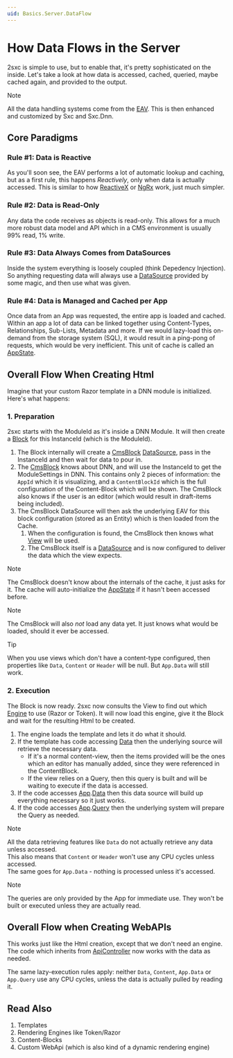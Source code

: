 ```yaml
---
uid: Basics.Server.DataFlow
---
```


# How Data Flows in the Server

2sxc is simple to use, but to enable that, it's pretty sophisticated on the inside. Let's take a look at how data is accessed, cached, queried, maybe cached again, and provided to the output.

> [!NOTE]
> All the data handling systems come from the [EAV](xref:ToSic.Eav). This is then enhanced and customized by Sxc and Sxc.Dnn.

## Core Paradigms

### Rule #1: Data is Reactive
As you'll soon see, the EAV performs a lot of automatic lookup and caching, but as a first rule, this happens _Reactively_, only when data is actually accessed. 
This is similar to how [ReactiveX](http://reactivex.io/) or [NgRx](https://ngrx.io/) work, just much simpler. 

### Rule #2: Data is Read-Only

Any data the code receives as [](xref:ToSic.Eav.Data.IEntity) objects is read-only. 
This allows for a much more robust data model and API which in a CMS environment is usually 99% read, 1% write. 

### Rule #3: Data Always Comes from DataSources

Inside the system everything is loosely coupled (think Depedency Injection). 
So anything requesting data will always use a [DataSource](xref:Specs.DataSources.Intro) provided by some magic, and then use what was given. 

### Rule #4: Data is Managed and Cached per App

Once data from an App was requested, the entire app is loaded and cached. 
Within an app a lot of data can be linked together using Content-Types, Relationships, Sub-Lists, Metadata and more. If we would lazy-load this on-demand from the storage system (SQL), it would result in a ping-pong of requests, which would be very inefficient. This unit of cache is called an [AppState](xref:Basics.Server.Caching.AppState.Index).

## Overall Flow When Creating Html

Imagine that your custom Razor template in a DNN module is initialized. Here's what happens:

### 1. Preparation

2sxc starts with the ModuleId as it's inside a DNN Module. It will then create a [Block](xref:ToSic.Sxc.Blocks.IBlock) for this InstanceId (which is the ModuleId).

1. The Block internally will create a [CmsBlock](xref:ToSic.Sxc.DataSources.CmsBlock) [DataSource](xref:Specs.DataSources.Intro), pass in the InstanceId and then wait for data to pour in.
1. The [CmsBlock](xref:ToSic.Sxc.DataSources.CmsBlock) knows about DNN, and will use the InstanceId to get the ModuleSettings in DNN. This contains only 2 pieces of information: the `AppId` which it is visualizing, and a `ContentBlockId` which is the full configuration of the Content-Block which will be shown. The CmsBlock also knows if the user is an editor (which would result in draft-items being included). 
1. The CmsBlock DataSource will then ask the underlying EAV for this block configuration (stored as an Entity) which is then loaded from the Cache.  
    1. When the configuration is found, the CmsBlock then knows what [View](xref:ToSic.Sxc.Blocks.IView) will be used. 
    1. The CmsBlock itself is a [DataSource](xref:Specs.DataSources.Intro) and is now configured to deliver the data which the view expects. 

> [!NOTE]
> The CmsBlock doesn't know about the internals of the cache, it just asks for it. The cache will auto-initialize the [AppState](xref:Basics.Server.Caching.AppState.Index) if it hasn't been accessed before.

> [!NOTE]
> The CmsBlock will also _not_ load any data yet. It just knows what would be loaded, should it ever be accessed.

> [!TIP]
> When you use views which don't have a content-type configured, then properties like `Data`, `Content` or `Header` will be null. But `App.Data` will still work.

### 2. Execution 
The Block is now ready. 2sxc now consults the View to find out which [Engine](xref:ToSic.Sxc.Engines.IEngine) to use (Razor or Token). It will now load this engine, give it the Block and wait for the resulting Html to be created. 

1. The engine loads the template and lets it do what it should. 
1. If the template has code accessing [Data](xref:ToSic.Sxc.Code.IDynamicCode.Data) then the underlying source will retrieve the necessary data.
    * If it's a normal content-view, then the items provided will be the ones which an editor has manually added, since they were referenced in the ContentBlock. 
    * If the view relies on a Query, then this query is built and will be waiting to execute if the data is accessed.
1. If the code accesses [App](xref:ToSic.Sxc.Code.IDynamicCode.Data).[Data](xref:ToSic.Eav.Apps.App.Data) then this data source will build up everything necessary so it just works.
1. If the code accesses [App](xref:ToSic.Sxc.Code.IDynamicCode.Data).[Query](xref:ToSic.Eav.Apps.App.Query) then the underlying system will prepare the Query as needed. 

> [!NOTE]
> All the data retrieving features like `Data` do not actually retrieve any data unless accessed.  
> This also means that `Content` or `Header` won't use any CPU cycles unless accessed.  
> The same goes for `App.Data` - nothing is processed unless it's accessed.

> [!NOTE]
> The queries are only provided by the App for immediate use. They won't be built or executed unless they are actually read.

## Overall Flow when Creating WebAPIs

This works just like the Html creation, except that we don't need an engine. The code which inherits from [ApiController](xref:ToSic.Sxc.Dnn.ApiController) now works with the data as needed. 

The same lazy-execution rules apply: neither `Data`, `Content`, `App.Data` or `App.Query` use any CPU cycles, unless the data is actually pulled by reading it. 


## Read Also

1. Templates
1. Rendering Engines like Token/Razor
1. Content-Blocks
1. Custom WebApi (which is also kind of a dynamic rendering engine)
